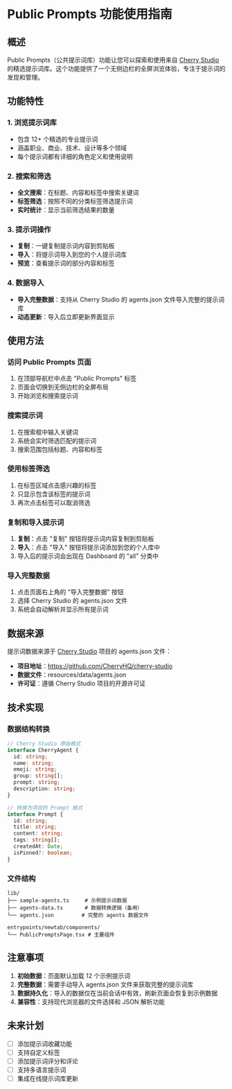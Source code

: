 # Public Prompts 功能使用指南

## 概述

Public Prompts（公共提示词库）功能让您可以探索和使用来自 [Cherry Studio](https://github.com/CherryHQ/cherry-studio) 的精选提示词库。这个功能提供了一个无侧边栏的全屏浏览体验，专注于提示词的发现和管理。

## 功能特性

### 1. 浏览提示词库
- 包含 12+ 个精选的专业提示词
- 涵盖职业、商业、技术、设计等多个领域
- 每个提示词都有详细的角色定义和使用说明

### 2. 搜索和筛选
- **全文搜索**：在标题、内容和标签中搜索关键词
- **标签筛选**：按照不同的分类标签筛选提示词
- **实时统计**：显示当前筛选结果的数量

### 3. 提示词操作
- **复制**：一键复制提示词内容到剪贴板
- **导入**：将提示词导入到您的个人提示词库
- **预览**：查看提示词的部分内容和标签

### 4. 数据导入
- **导入完整数据**：支持从 Cherry Studio 的 agents.json 文件导入完整的提示词库
- **动态更新**：导入后立即更新界面显示

## 使用方法

### 访问 Public Prompts 页面
1. 在顶部导航栏中点击 "Public Prompts" 标签
2. 页面会切换到无侧边栏的全屏布局
3. 开始浏览和搜索提示词

### 搜索提示词
1. 在搜索框中输入关键词
2. 系统会实时筛选匹配的提示词
3. 搜索范围包括标题、内容和标签

### 使用标签筛选
1. 在标签区域点击感兴趣的标签
2. 只显示包含该标签的提示词
3. 再次点击标签可以取消筛选

### 复制和导入提示词
1. **复制**：点击 "复制" 按钮将提示词内容复制到剪贴板
2. **导入**：点击 "导入" 按钮将提示词添加到您的个人库中
3. 导入后的提示词会出现在 Dashboard 的 "all" 分类中

### 导入完整数据
1. 点击页面右上角的 "导入完整数据" 按钮
2. 选择 Cherry Studio 的 agents.json 文件
3. 系统会自动解析并显示所有提示词

## 数据来源

提示词数据来源于 [Cherry Studio](https://github.com/CherryHQ/cherry-studio) 项目的 agents.json 文件：
- **项目地址**：https://github.com/CherryHQ/cherry-studio
- **数据文件**：resources/data/agents.json
- **许可证**：遵循 Cherry Studio 项目的开源许可证

## 技术实现

### 数据结构转换
```typescript
// Cherry Studio 原始格式
interface CherryAgent {
  id: string;
  name: string;
  emoji: string;
  group: string[];
  prompt: string;
  description: string;
}

// 转换为项目的 Prompt 格式
interface Prompt {
  id: string;
  title: string;
  content: string;
  tags: string[];
  createdAt: Date;
  isPinned?: boolean;
}
```

### 文件结构
```
lib/
├── sample-agents.ts     # 示例提示词数据
├── agents-data.ts       # 数据转换逻辑（备用）
└── agents.json         # 完整的 agents 数据文件

entrypoints/newtab/components/
└── PublicPromptsPage.tsx # 主要组件
```

## 注意事项

1. **初始数据**：页面默认加载 12 个示例提示词
2. **完整数据**：需要手动导入 agents.json 文件来获取完整的提示词库
3. **数据持久化**：导入的数据仅在当前会话中有效，刷新页面会恢复到示例数据
4. **兼容性**：支持现代浏览器的文件选择和 JSON 解析功能

## 未来计划

- [ ] 添加提示词收藏功能
- [ ] 支持自定义标签
- [ ] 添加提示词评分和评论
- [ ] 支持多语言提示词
- [ ] 集成在线提示词库更新 